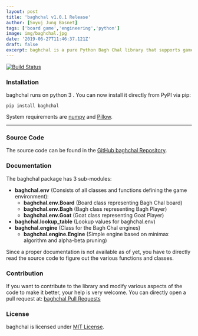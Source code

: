 ```yaml
---
layout: post
title: 'baghchal v1.0.1 Release'
author: [Soyuj Jung Basnet]
tags: ['board game','engineering','python']
image: img/baghchal.jpg
date: '2019-06-27T11:46:37.121Z'
draft: false
excerpt: baghchal is a pure Python Bagh Chal library that supports game import, move generation, move validation, and board image rendering. It also comes with a simple engine based on the minimax algorithm and alpha-beta pruning.
---
```


<a href="https://travis-ci.org/basnetsoyuj/baghchal"><img alt="Build Status" src="https://travis-ci.org/basnetsoyuj/baghchal.svg?branch=master"/></a>

### Installation
baghchal runs on python 3 . You can now install it directly from PyPI via pip:

```shell
pip install baghchal
```
System requirements are <a href="https://pypi.org/project/numpy" target="_blank">numpy</a> and <a href="https://pypi.org/project/Pillow/" target="_blank">Pillow</a>.

---
### Source Code
The source code can be found in the <a href="https://github.com/basnetsoyuj/baghchal" target="_blank">GitHub baghchal Repository</a>.

### Documentation
The baghchal package has 3 sub-modules:

- **baghchal.env** (Consists of all classes and functions defining the game environment):
    - **baghchal.env.Board** (Board class representing Bagh Chal board)
    - **baghchal.env.Bagh** (Bagh class representing Bagh Player)
    - **baghchal.env.Goat** (Goat class representing Goat Player)
- **baghchal.lookup_table** (Lookup values for baghchal.env)
- **baghchal.engine** (Class for the Bagh Chal engines)
    - **baghchal.engine.Engine** (Simple engine based on minimax algorithm and alpha-beta pruning)

Since a proper documentation is not available as of yet, you have to directly read the source code to figure out the various functions and classes.

### Contribution
If you want to contribute to the library and modify various aspects of the code to make it better, your help is very welcome. You can directly open a pull request at: <a href="https://github.com/basnetsoyuj/baghchal/pulls" target="_blank">baghchal Pull Requests</a>

### License
baghchal is licensed under <a href="https://github.com/basnetsoyuj/baghchal/blob/master/LICENSE.txt" target="_blank">MIT License</a>.